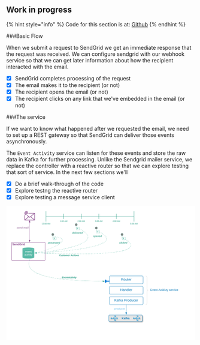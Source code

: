 ## Work in progress

{% hint style="info" %}
Code for this section is at: [Github](https://github.com/tiny-engines-code/webhook-service-walkthrough)
{% endhint %}

###Basic Flow

When we submit a request to SendGrid we get an immediate response that the request was received.  We can configure sendgrid with our webhook service so that we can get later information about how the recipient interacted with the email.
* [x] SendGrid completes processing of the request
* [x] The email makes it to the recipient (or not)
* [x] The recipient opens the email (or not)
* [x] The recipient clicks on any link that we've embedded in the email (or not)

###The service

If we want to know what happened after we requested the email, we need to set up a REST gateway so that SendGrid can deliver those events asynchronously.

The `Event Activity` service can listen for these events and store the raw data in Kafka for further processing.  Unlike the Sendgrid mailer service, we replace the controller with a reactive router so that we can explore testing that sort of service.  In the next few sections we'll

* [x] Do a brief walk-through of the code
* [x] Explore testng the reactive router 
* [x] Explore testing a message service client

![](../../.gitbook/assets/event-activity.png)

